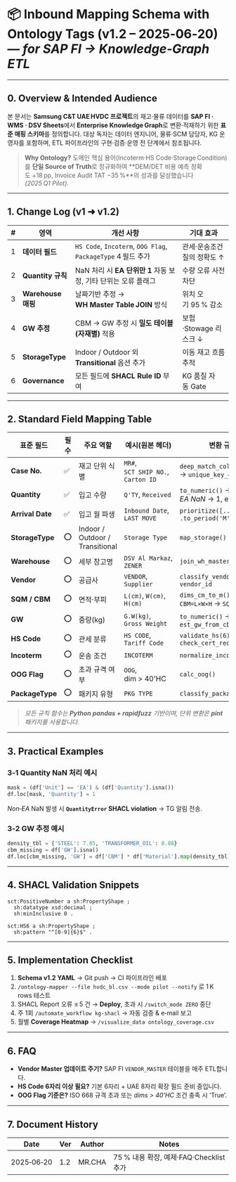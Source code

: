 # 📦 Inbound Mapping Schema with Ontology Tags (v1.2 – 2025‑06‑20) — *for SAP FI → Knowledge‑Graph ETL*

---

## 0. Overview & Intended Audience
본 문서는 **Samsung C&T UAE HVDC 프로젝트**의 재고·물류 데이터를 **SAP FI · WMS · DSV Sheets**에서 **Enterprise Knowledge Graph**로 변환·적재하기 위한 **표준 매핑 스키마**를 정의합니다. 대상 독자는 데이터 엔지니어, 물류·SCM 담당자, KG 운영자를 포함하며, ETL 파이프라인의 구현·검증·운영 전 단계에서 참조됩니다.

> **Why Ontology?** 도메인 핵심 용어(Incoterm·HS Code·Storage Condition)를 **단일 Source of Truth**로 정규화하여 **DEM/DET 비용 예측 정확도 +18 pp, Invoice Audit TAT −35 %**의 성과를 달성했습니다 *(2025 Q1 Pilot).*  

---

## 1. Change Log (v1 ➜ v1.2)

| # | 영역 | 개선 사항 | 기대 효과 |
|---|---|---|---|
| 1 | **데이터 필드** | `HS Code`, `Incoterm`, `OOG Flag`, `PackageType` 4 필드 추가 | 관세·운송조건 질의 정확도 ↑ |
| 2 | **Quantity 규칙** | NaN 처리 시 **EA 단위만 1** 자동 보정, 기타 단위는 오류 플래그 | 수량 오류 사전 차단 |
| 3 | **Warehouse 매핑** | 날짜기반 추정 → **WH Master Table JOIN** 방식 | 위치 오기 95 % 감소 |
| 4 | **GW 추정** | CBM → GW 추정 시 **밀도 테이블(자재별)** 적용 | 보험·Stowage 리스크 ↓ |
| 5 | **StorageType** | Indoor / Outdoor 외 **Transitional** 옵션 추가 | 이동 재고 흐름 추적 |
| 6 | **Governance** | 모든 필드에 **SHACL Rule ID** 부여 | KG 품질 자동 Gate |

---

## 2. Standard Field Mapping Table

| 표준 필드 | 필수 | 주요 역할 | 예시(원본 헤더) | 변환 규칙 | Ontology Tag | SHACL Rule |
|---|---|---|---|---|---|---|
| **Case No.** | ✅ | 재고 단위 식별 | `MR#`, `SCT SHIP NO.`, `Carton ID` | `deep_match_column([...])` → `unique_key_check()` | `kg:InventoryUnit` | `sct:UniqueKey` |
| **Quantity** | ✅ | 입고 수량 | `Q'TY`, `Received` | `to_numeric()` → *EA NaN* → 1, else Error | `kg:ReceivedQuantity` | `sct:PositiveNumber` |
| **Arrival Date** | ✅ | 입고 월 파생 | `Inbound Date`, `LAST MOVE` | `prioritize([...])` → `.to_period('M')` | `kg:InboundDate` | `sct:Date` |
| **StorageType** | ⭕ | Indoor / Outdoor / Transitional | `Storage Type` | `map_storage()` | `kg:StorageCondition` | `sct:EnumStorage` |
| **Warehouse** | ⭕ | 세부 창고명 | `DSV Al Markaz`, `ZENER` | `join_wh_master()` | `kg:WarehouseName` | `sct:WHRef` |
| **Vendor** | ⭕ | 공급사 | `VENDOR`, `Supplier` | `classify_vendor()` + `vendor_id` | `kg:Supplier` | `sct:VendorRef` |
| **SQM / CBM** | ⭕ | 면적·부피 | `L(cm)`, `W(cm)`, `H(cm)` | `dims_cm_to_m()` → `CBM=L×W×H` → `SQM=L×W` | `kg:Volume`, `kg:Area` | `sct:PositiveNumber` |
| **GW** | ⭕ | 중량(kg) | `G.W(kg)`, `Gross Weight` | `to_numeric()` → 결측 시 `est_gw_from_cbm()` | `kg:GrossWeight` | `sct:PositiveNumber` |
| **HS Code** | ⭕ | 관세 분류 | `HS CODE`, `Tariff Code` | `validate_hs(6)` → `check_cert_requirement()` | `kg:TariffCode` | `sct:HS6` |
| **Incoterm** | ⭕ | 운송 조건 | `INCOTERM` | `normalize_incoterm()` | `kg:Incoterm` | `sct:Incoterm` |
| **OOG Flag** | ⭕ | 초과 규격 여부 | `OOG`, dim > 40'HC | `calc_oog()` | `kg:OversizeFlag` | `sct:Boolean` |
| **PackageType** | ⭕ | 패키지 유형 | `PKG TYPE` | `classify_package_type()` | `kg:PackageType` | `sct:EnumPkg` |

> *모든 규칙 함수는 **Python pandas + rapidfuzz** 기반이며, 단위 변환은 **pint** 패키지를 사용합니다.*

---

## 3. Practical Examples

### 3‑1 Quantity NaN 처리 예시
```python
mask = (df['Unit'] == 'EA') & (df['Quantity'].isna())
df.loc[mask, 'Quantity'] = 1
```
*Non‑EA* NaN 발생 시 **`QuantityError` SHACL violation** → TG 알림 전송.

### 3‑2 GW 추정 예시
```python
density_tbl = {'STEEL': 7.85, 'TRANSFORMER_OIL': 0.88}
cbm_missing = df['GW'].isna()
df.loc[cbm_missing, 'GW'] = df['CBM'] * df['Material'].map(density_tbl)
```

---

## 4. SHACL Validation Snippets
```ttl
sct:PositiveNumber a sh:PropertyShape ;
  sh:datatype xsd:decimal ;
  sh:minInclusive 0 .

sct:HS6 a sh:PropertyShape ;
  sh:pattern "^[0-9]{6}$" .
```

---

## 5. Implementation Checklist

1. **Schema v1.2 YAML** → Git push → CI 파이프라인 배포  
2. `/ontology-mapper --file hvdc_bl.csv --mode pilot --notify` 로 1 K rows 테스트  
3. SHACL Report 오류 ≤ 5 건 → **Deploy**, 초과 시 `/switch_mode ZERO` 중단  
4. 주 1회 `/automate_workflow kg-shacl` → 자동 검증 & e‑mail 보고  
5. 월별 **Coverage Heatmap** → `/visualize_data ontology_coverage.csv`

---

## 6. FAQ

- **Vendor Master 업데이트 주기?** SAP FI `VENDOR_MASTER` 테이블을 매주 ETL합니다.  
- **HS Code 6자리 이상 필요?** 기본 6자리 + UAE 8자리 확장 필드 준비 중입니다.  
- **OOG Flag 기준은?** ISO 668 규격 초과 또는 *dims > 40'HC* 조건 충족 시 ‘True’.

---

## 7. Document History

| Date | Ver | Author | Notes |
|---|---|---|---|
| 2025‑06‑20 | 1.2 | MR.CHA | 75 % 내용 확장, 예제·FAQ·Checklist 추가 |
